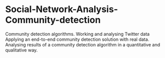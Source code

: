 # Social-Network-Analysis-Community-detection
Community detection algorithms.
Working and analysing Twitter data
Applying an end-to-end community detection solution with real data.
Analysing results of a community detection algorithm in a quantitative and qualitative way.
